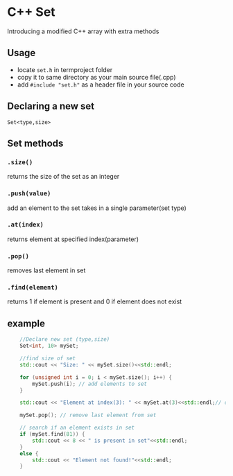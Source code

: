 # C++ Set 
Introducing a modified C++ array with extra methods

## Usage
* locate `set.h` in termproject folder
* copy it to same directory as your main source file(.cpp)
* add `#include "set.h"` as a header file in your source code

## Declaring a new set

`Set<type,size>`

## Set methods

### `.size()`
returns the size of the set as an integer

### `.push(value)`
add an element to the set
takes in a single parameter(set type)

### `.at(index)`
returns element at specified index(parameter)

### `.pop()`
removes last element in set

### `.find(element)`
returns 1 if element is present and 0 if element does not exist

## example

```cpp
  	//Declare new set (type,size)
	Set<int, 10> mySet;

	//find size of set
	std::cout << "Size: " << mySet.size()<<std::endl;

	for (unsigned int i = 0; i < mySet.size(); i++) {
		mySet.push(i); // add elements to set
	}

	std::cout << "Element at index(3): " << mySet.at(3)<<std::endl;// display element at an defined index

	mySet.pop(); // remove last element from set

	// search if an element exists in set
	if (mySet.find(81)) { 
		std::cout << 8 << " is present in set"<<std::endl;
	}
	else {
		std::cout << "Element not found!"<<std::endl;
	}
  ```
